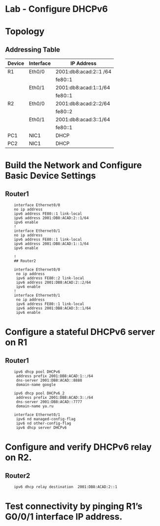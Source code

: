 
# Lab - Configure DHCPv6

# Topology

## Addressing Table

| Device    | Interface | IP Address		 | 
|-----------|-----------|------------------------|
|R1	    | Eth0/0    | 2001:db8:acad:2::1 /64 |		
|	    |      	|	fe80::1          |		
|	    | Eth0/1 	| 2001:db8:acad:1::1/64	 | 
|	    |  		|  	fe80::1		 |
|R2 	    | Eth0/0	| 2001:db8:acad:2::2/64  |
|           |           |	fe80::2          | 
|	    | Eth0/1	| 2001:db8:acad:3::1/64  |
|           |           |	fe80::1          | 
|PC1	    |NIC1 	|DHCP   		 |
|PC2	    |NIC1       |DHCP           	 |


# Build the Network and Configure Basic Device Settings

## Router1

		interface Ethernet0/0
		no ip address
		ipv6 address FE80::1 link-local
		ipv6 address 2001:DB8:ACAD:2::1/64
		ipv6 enable
		!
		interface Ethernet0/1
		no ip address
		ipv6 address FE80::1 link-local
		ipv6 address 2001:DB8:ACAD:1::1/64
		ipv6 enable

		!
		## Router2

		interface Ethernet0/0
		 no ip address
		 ipv6 address FE80::2 link-local
		 ipv6 address 2001:DB8:ACAD:2::2/64
		 ipv6 enable
		!
		interface Ethernet0/1
		 no ip address
		 ipv6 address FE80::1 link-local
		 ipv6 address 2001:DB8:ACAD:3::1/64
		 ipv6 enable

# Configure a stateful DHCPv6 server on R1

## Router1

		ipv6 dhcp pool DHCPv6
		 address prefix 2001:DB8:ACAD:1::/64
		 dns-server 2001:DB8:ACAD::8888
		 domain-name google
		 
		ipv6 dhcp pool DHCPv6_2
		 address prefix 2001:DB8:ACAD:3::/64
		 dns-server 2001:DB8:ACAD::7777
		 domain-name ya.ru
		 
		interface Ethernet0/1
		 ipv6 nd managed-config-flag
		 ipv6 nd other-config-flag
		 ipv6 dhcp server DHCPv6

# Configure and verify DHCPv6 relay on R2.

## Router2

		ipv6 dhcp relay destination  2001:DB8:ACAD:2::1
 
# Test connectivity by pinging R1’s G0/0/1 interface IP address.
